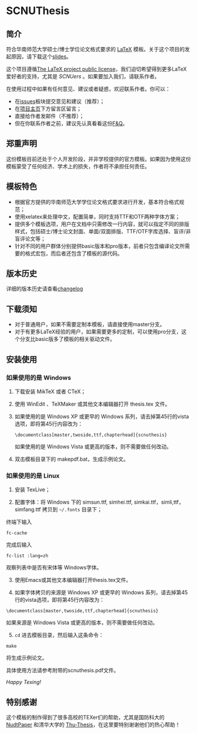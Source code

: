 SCNUThesis
=============

## 简介 ##

符合华南师范大学硕士/博士学位论文格式要求的 [LaTeX](https://github.com/wzpan/scnuthesis/wiki/%E6%BC%AB%E8%B0%88-LaTeX) 模板。关于这个项目的发起原因，请下载这个[slides](http://code.google.com/p/scnuthesis/downloads/detail?name=scnuthesis.pdf&can=2&q=)。


这个项目遵循[The LaTeX project public license](http://latex-project.org/lppl/)，我们迫切希望得到更多LaTeX爱好者的支持，尤其是 _SCNUers_ 。如果要加入我们，请联系作者。

在使用过程中如果有任何意见、建议或者疑惑，欢迎联系作者。你可以：

  * 在[issues](https://github.com/wzpan/scnuthesis/issues)板块提交意见和建议（推荐）；
  * 在[项目主页](http://wzpan.github.io/scnuthesis/#comment)下方留言区留言；
  * 直接给作者发邮件（不推荐）；
  * 但在你联系作者之前，建议先认真看看这份[F&Q](https://github.com/wzpan/scnuthesis/wiki/F&Q)。

## 郑重声明 ##

这份模板目前还处于个人开发阶段，并非学校提供的官方模板。如果因为使用这份模板蒙受了任何经济、学术上的损失，作者将不承担任何责任。


## 模板特色 ##

* 根据官方提供的华南师范大学学位论文格式要求进行开发，基本符合格式规范；
* 使用xelatex来处理中文，配置简单，同时支持TTF和OTF两种字体方案；
* 提供多个模板选项，用户在文档中只需修改一行内容，就可以指定不同的排版样式，包括硕士/博士论文封面、单面/双面排版、TTF/OTF字库选择、盲评/非盲评论文等；
* 针对不同的用户群体分别提供basic版本和pro版本，前者只包含编译论文所需要的格式宏包，而后者还包含了模板的源代码。


## 版本历史 ##

  详细的版本历史请查看[changelog](https://github.com/wzpan/scnuthesis/blob/master/changelog)

## 下载须知 ##

* 对于普通用户，如果不需要定制本模板，请直接使用master分支。
* 对于有更多LaTeX经验的用户，如果需要更多的定制，可以使用pro分支，这个分支比basic版多了模板的相关驱动文件。

## 安装使用 ##

### 如果使用的是 Windows ###

1. 下载安装 MikTeX 或者 CTeX；
  
2. 使用 WinEdit 、TeXMaker 或其他文本编辑器打开 thesis.tex 文件。
  
3. 如果使用的是 Windows XP 或更早的 Windows 系列，请去掉第45行的vista选项，即将第45行内容改为：
  
     `\documentclass[master,twoside,ttf,chapterhead]{scnuthesis}`
     
     如果使用的是 Windows Vista 或更高的版本，则不需要做任何改动。
	 
4. 双击模板目录下的 makepdf.bat，生成示例论文。

### 如果使用的是 Linux ###

1. 安装 TexLive；
  
2. 配置字体：将 Windows 下的 simsun.ttf, simhei.ttf, simkai.ttf，simli,ttf，simfang.ttf 拷贝到 `~/.fonts` 目录下；
  
  终端下输入
     
  `fc-cache`
     
  完成后输入
     
  `fc-list :lang=zh`
	  
  观察列表中是否有宋体等 Windows字体。
	  
3. 使用Emacs或其他文本编辑器打开thesis.tex文件。

4. 如果字体拷贝的来源是 Windows XP 或更早的 Windows 系列，请去掉第45行的vista选项，即将第45行内容改为：

  `\documentclass[master,twoside,ttf,chapterhead]{scnuthesis}`

  如果来源是 Windows Vista 或更高的版本，则不需要做任何改动。
  
5. `cd` 进去模板目录，然后输入这条命令：
  
  `make`
	  
  将生成示例论文。

  具体使用方法请参考附带的scnuthesis.pdf文件。

  *Happy Texing!*

## 特别感谢 ##

这个模板的制作得到了很多高校的TEXer们的帮助，尤其是国防科大的 [NudtPaper](http://nudtpaper.googlecode.com) 和清华大学的 [Thu-Thesis](https://github.com/xueruini/thuthesis)，在这里要特别谢谢他们的热心帮助！
